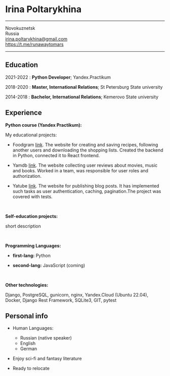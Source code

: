 Irina Poltarykhina
============

--------------------------------
Novokuznetsk            
Russia                  
irina.poltarykhina@gmail.com <br />
https://t.me/runawaytomars

--------------------------------

Education
---------

2021-2022
: **Python Developer**; Yandex.Practikum

2018-2020
:   **Master, International Relations**; St Petersburg State university

2014-2018
:   **Bachelor, International Relations**; Kemerovo State university

Experience
----------

**Python course (Yandex Practikum):**

My educational projects:

* Foodgram [link](https://github.com/IrinaPolt/Foodgram). The website for creating and saving recipes, following another users and downloading the shopping lists. Created the backend in Python, connected it to React frontend.

* Yamdb [link](https://github.com/IrinaPolt/api_yamdb/). The website collecting user reviews about movies, music and books. Worked in a team, was responsible for user roles and authorization.

* Yatube [link](https://github.com/IrinaPolt/hw05_final/). The website for publishing blog posts. It has implemented such tasks as user authentication, caching, pagination.The project was covered with tests.

<br />

**Self-education projects:**

short description

<br />

**Programming Languages:**

* **first-lang:** Python

* **second-lang:** JavaScript (coming)

<br />

**Other technologies:**

Django, PostgreSQL, gunicorn, nginx, Yandex.Cloud (Ubuntu 22.04), Docker, Django Rest Framework, SQLite3, GIT, pytest

Personal info
----------------------------------------

* Human Languages:

     * Russian (native speaker)
     * English
     * German

* Enjoy sci-fi and fantasy literature
* Ready to relocate

